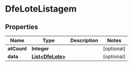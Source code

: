 

# DfeLoteListagem


## Properties

| Name | Type | Description | Notes |
|------------ | ------------- | ------------- | -------------|
|**atCount** | **Integer** |  |  [optional] |
|**data** | [**List&lt;DfeLote&gt;**](DfeLote.md) |  |  [optional] |



